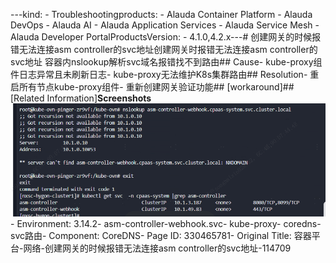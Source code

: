 ---kind:   - Troubleshootingproducts:    - Alauda Container Platform   - Alauda DevOps   - Alauda AI   - Alauda Application Services   - Alauda Service Mesh   - Alauda Developer PortalProductsVersion:   - 4.1.0,4.2.x---<!-- A type of document that involves encountering a fault, diag...it, performing root cause analysis, and providing solutions. --># 创建网关的时候报错无法连接asm controller的svc地址创建网关时报错无法连接asm controller的svc地址 容器内nslookup解析svc域名报错找不到路由## Cause- kube-proxy组件日志异常且未刷新日志- kube-proxy无法维护K8s集群路由## Resolution- 重启所有节点kube-proxy组件- 重新创建网关验证功能## [workaround]## [Related Information]**Screenshots**![](assets/rong-qi-ping-tai-wang-luo-chuang-jian-wang-guan-de-shi-hou-bao-cuo-wu-fa-lian-ji/mceclip0_1754639668474_c9u1i.png)- Environment: 3.14.2- asm-controller-webhook.svc- kube-proxy- coredns- svc路由- Component: CoreDNS- Page ID: 330465781- Original Title: 容器平台-网络-创建网关的时候报错无法连接asm controller的svc地址-114709